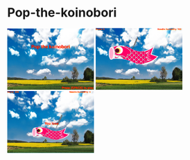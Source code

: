 # Pop-the-koinobori
<img src="https://github.com/xhong6305/Pop-the-koinobori/blob/master/Capture.PNG" length="250" width="200"> 
<img src="https://github.com/xhong6305/Pop-the-koinobori/blob/master/Capture1.PNG" length="250" width="200">
<img src="https://github.com/xhong6305/Pop-the-koinobori/blob/master/Capture2.PNG" length="250" width="200">

